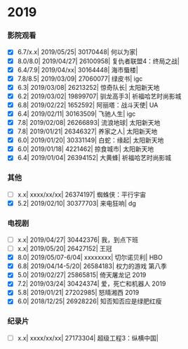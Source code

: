 # 2019

### 影院观看

- [x] 6.7/x.x| 2019/05/25| 30170448| 何以为家|
- [x] 8.0/8.0| 2019/04/27| 26100958| 复仇者联盟4：终局之战|
- [x] 6.4/7.9| 2019/04/xx| 30164448| 海市蜃楼|
- [x] 7.8/8.5| 2019/03/09| 27060077| 绿皮书| igc
- [x] 6.3| 2019/03/08| 26213252| 惊奇队长| 太阳新天地
- [x] 6.2| 2019/03/02| 19899707| 驯龙高手3| 祈福哈艺时尚影城
- [x] 6.8| 2019/02/22| 1652592| 阿丽塔：战斗天使| UA
- [x] 6.4| 2019/02/11| 30163509| 飞驰人生| igc
- [x] 7.8| 2019/02/08| 26266893| 流浪地球| 太阳新天地
- [x] 7.8| 2019/01/21| 26346327| 养家之人| 太阳新天地
- [x] 6.0| 2019/01/20| 30331149| 白蛇：缘起| 太阳新天地
- [x] 6.0| 2019/01/18| 4221462| 掠食城市| 太阳新天地
- [x] 6.4| 2019/01/04| 26394152| 大黄蜂| 祈福哈艺时尚影城

### 其他

- [ ] x.x| xxxx/xx/xx| 26374197| 蜘蛛侠：平行宇宙
- [x] 5.2| 2019/02/10| 30377703| 来电狂响| dg

### 电视剧

- [ ] x.x| 2019/04/27| 30442376| 我，到点下班
- [ ] x.x| 2019/05/20| 26427152| 王冠
- [x] 8.0| 2019/05/07-6/04| xxxxxxxx| 切尔诺贝利| HBO
- [x] 6.8| 2019/04/14-5/20| 26584183| 权力的游戏 第八季
- [x] 5.0| 2019/02/27| 25865815| 倚天屠龙记 2019
- [x] 7.2| 2019/03/24| 30424374| 爱，死亡和机器人 2019
- [x] 5.8| 2019/01/21| 27202985| 怒晴湘西 2019
- [x] 6.0| 2018/12/25| 26928226| 知否知否应是绿肥红瘦

### 纪录片

- [ ] x.x| xxxx/xx/xx| 27173304| 超级工程3：纵横中国| 
